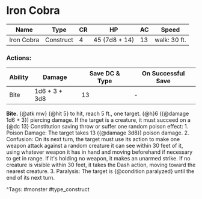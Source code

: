 # Iron Cobra

| Name | Type | CR | HP | AC | Speed |
|------|------|----|----|----|-------|
| Iron Cobra | Construct | 4 | 45 (7d8 + 14) | 13 | walk: 30 ft. |

### Actions:

| Ability | Damage | Save DC & Type | On Successful Save |
|---------|--------|----------------|--------------------|
| Bite | 1d6 + 3 + 3d8 | 13 | - |


**Bite.** {@atk mw} {@hit 5} to hit, reach 5 ft., one target. {@h}6 ({@damage 1d6 + 3}) piercing damage. If the target is a creature, it must succeed on a {@dc 13} Constitution saving throw or suffer one random poison effect: 1. Poison Damage: The target takes 13 ({@damage 3d8}) poison damage. 2. Confusion: On its next turn, the target must use its action to make one weapon attack against a random creature it can see within 30 feet of it, using whatever weapon it has in hand and moving beforehand if necessary to get in range. If it's holding no weapon, it makes an unarmed strike. If no creature is visible within 30 feet, it takes the Dash action, moving toward the nearest creature. 3. Paralysis: The target is {@condition paralyzed} until the end of its next turn.

^Tags: #monster #type_construct